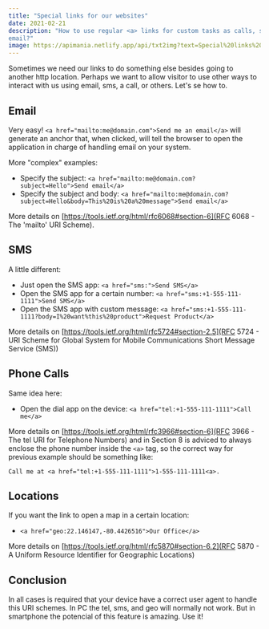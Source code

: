 ```yaml
---
title: "Special links for our websites"
date: 2021-02-21
description: "How to use regular <a> links for custom tasks as calls, sms or
email?"
image: https://apimania.netlify.app/api/txt2img?text=Special%20links%20for%20our%20websites&font=Fira%20Code&format=4:3
---
```

Sometimes we need our links to do something else besides going to another http
location. Perhaps we want to allow visitor to use other ways to interact with
us using email, sms, a call, or others. Let's se how to.

## Email

Very easy! `<a href="mailto:me@domain.com">Send me an email</a>` will generate an
anchor that, when clicked, will tell the browser to open the application in
charge of handling email on your system.

More "complex" examples:

- Specify the subject: `<a href="mailto:me@domain.com?subject=Hello">Send email</a>`
- Specify the subject and body: `<a href="mailto:me@domain.com?subject=Hello&body=This%20is%20a%20message">Send email</a>`

More details on [https://tools.ietf.org/html/rfc6068#section-6](RFC 6068 - The 'mailto' URI Scheme).

## SMS

A little different:

- Just open the SMS app: `<a href="sms:">Send SMS</a>`
- Open the SMS app for a certain number: `<a href="sms:+1-555-111-1111">Send SMS</a>`
- Open the SMS app with custom message: `<a href="sms:+1-555-111-1111?body=I%20want%this%20product">Request Product</a>`

More details on [https://tools.ietf.org/html/rfc5724#section-2.5](RFC 5724 - URI Scheme for Global System for Mobile Communications Short Message Service (SMS))

## Phone Calls

Same idea here:

- Open the dial app on the device: `<a href="tel:+1-555-111-1111">Call me</a>`

More details on [https://tools.ietf.org/html/rfc3966#section-6](RFC 3966 - The
tel URI for Telephone Numbers) and in Section 8 is adviced to always enclose the
phone number inside the `<a>` tag, so the correct way for previous example
should be something like:

`Call me at <a href="tel:+1-555-111-1111">1-555-111-1111<a>.`

## Locations

If you want the link to open a map in a certain location:

- `<a href="geo:22.146147,-80.4426516">Our Office</a>`

More details on [https://tools.ietf.org/html/rfc5870#section-6.2](RFC 5870 - A Uniform Resource Identifier for Geographic Locations)

## Conclusion

In all cases is required that your device have a correct user agent to handle
this URI schemes. In PC the tel, sms, and geo will normally not work. But in
smartphone the potencial of this feature is amazing. Use it!

